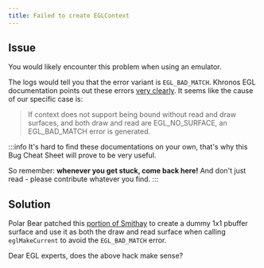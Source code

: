 ```yaml
---
title: Failed to create EGLContext
---
```


## Issue

You would likely encounter this problem when using an emulator.

The logs would tell you that the error variant is `EGL_BAD_MATCH`. Khronos EGL documentation points out these errors [very clearly](https://registry.khronos.org/EGL/sdk/docs/man/html/eglMakeCurrent.xhtml#errors). It seems like the cause of our specific case is:

> If context does not support being bound without read and draw surfaces, and both draw and read are EGL_NO_SURFACE, an EGL_BAD_MATCH error is generated.

:::info
It's hard to find these documentations on your own, that's why this Bug Cheat Sheet will prove to be very useful.

So remember: **whenever you get stuck, come back here!** And don't just read - please contribute whatever you find.
:::

## Solution

Polar Bear patched this [portion of Smithay](https://github.com/polar-bear-app/new-polar-bear/commit/58ffc6fc37da2d799db0d68b8549abe57fa2e636) to create a dummy 1x1 pbuffer surface and use it as both the draw and read surface when calling `eglMakeCurrent` to avoid the `EGL_BAD_MATCH` error.

Dear EGL experts, does the above hack make sense?